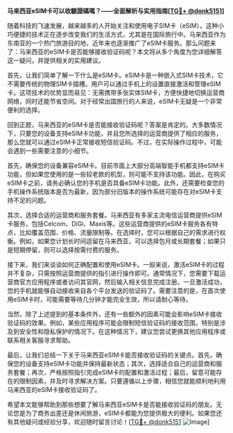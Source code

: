 **马来西亚eSIM卡可以收驗證碼嗎？——全面解析与实用指南[[TG💪+ @donk5151](https://t.me/s/donk5151)]**

随着科技的飞速发展，越来越多的人开始关注和使用电子SIM卡（eSIM）。这种小巧便捷的技术正在逐步改变我们的生活方式，尤其是在国际旅行中。马来西亚作为东南亚的一个热门旅游目的地，近年来也逐渐推广了eSIM卡服务。那么问题来了：马来西亚的eSIM卡是否能够接收验证码呢？本文将从多个角度为您详细解答这一疑问，并提供相关的实用建议。

首先，让我们简单了解一下什么是eSIM卡。eSIM卡是一种嵌入式SIM卡技术，它不需要传统的物理SIM卡插槽。用户可以通过手机上的设置直接激活和管理eSIM卡。这项技术的优势显而易见：无需携带多张实体SIM卡，方便快捷地切换运营商网络，同时还能节省空间。对于经常出国旅行的人来说，eSIM卡无疑是一个非常便利的选择。

回到正题，马来西亚的eSIM卡是否能接收验证码呢？答案是肯定的。大多数情况下，只要您的设备支持eSIM卡功能，并且您所选择的运营商提供了相应的服务，那么您就可以通过eSIM卡正常接收短信验证码。不过，在实际操作过程中，可能会遇到一些需要注意的小细节。

首先，确保您的设备兼容eSIM卡。目前市面上大部分高端智能手机都支持eSIM卡功能，但如果您使用的是一些较老款的机型，则可能不支持该功能。因此，在购买eSIM卡之前，请务必确认您的手机是否具备eSIM卡功能。此外，还需要检查您的手机操作系统版本是否为最新，因为部分旧版本的操作系统可能存在对eSIM卡支持不足的问题。

其次，选择合适的运营商和服务套餐。马来西亚有多家主流电信运营商提供eSIM卡服务，包括Celcom、DiGi、Maxis等。这些运营商提供的eSIM卡服务各有特点，比如覆盖范围、价格、流量限制等。在选择时，您可以根据自己的需求进行权衡。例如，如果您计划长时间逗留在马来西亚，可以选择包月或长期套餐；如果只是短期停留，则可以选择按需付费的服务。

接下来，我们来谈谈如何正确配置和使用eSIM卡。一般来说，激活eSIM卡的过程并不复杂，只需按照运营商提供的指引进行操作即可。通常情况下，您需要下载运营商官方应用程序或者访问其官网，然后输入相关信息完成注册。一旦激活成功，您的手机就能够自动接收来自各个平台发送的验证码了。需要注意的是，在首次使用eSIM卡时，可能需要等待几分钟才能完全生效，所以请耐心等待。

当然，除了上述提到的基本条件外，还有一些额外的因素可能会影响eSIM卡接收验证码的效果。例如，某些应用程序可能会限制短信验证码的接收范围，特别是涉及到安全性和隐私保护的情况下。在这种情况下，建议您尝试更换其他应用程序或联系相关客服寻求帮助。

最后，让我们总结一下关于马来西亚eSIM卡能否接收验证码的关键点。首先，确保您的设备支持eSIM卡功能并保持最新状态；其次，选择适合自己的运营商和服务套餐；再次，严格按照指引完成eSIM卡的配置和激活过程；最后，留意可能存在的限制因素，并及时寻求解决方案。只要遵循以上步骤，相信您就能顺利地利用马来西亚的eSIM卡接收验证码了。

希望本文能够帮助到那些想要了解马来西亚eSIM卡是否能接收验证码的朋友。无论您是为了商务出差还是休闲旅游，eSIM卡都能为您提供极大的便利。如果您还有其他疑问或经验分享，欢迎随时留言讨论！[[TG💪+ @donk5151](https://t.me/s/donk5151) ![Image](https://i.postimg.cc/rwNCRYN7/Snipaste-2025-04-30-17-27-05.png)]